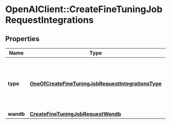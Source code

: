 # OpenAIClient::CreateFineTuningJobRequestIntegrations

## Properties
Name | Type | Description | Notes
------------ | ------------- | ------------- | -------------
**type** | [**OneOfCreateFineTuningJobRequestIntegrationsType**](OneOfCreateFineTuningJobRequestIntegrationsType.md) | The type of integration to enable. Currently, only \&quot;wandb\&quot; (Weights and Biases) is supported.  | 
**wandb** | [**CreateFineTuningJobRequestWandb**](CreateFineTuningJobRequestWandb.md) |  | 

